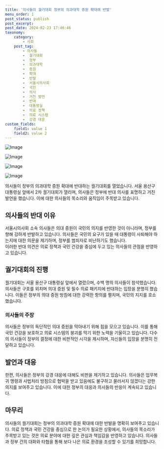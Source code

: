 ```yaml
---
title: '의사들의 궐기대회 정부의 의과대학 증원 확대에 반발'
menu_order: 1
post_status: publish
post_excerpt: 
post_date: 2024-02-23 17:46:46
taxonomy:
    category:
        - 사회
    post_tag:
        - 의사들
        -  궐기대회
        -  정부
        -  의과대학
        -  증원
        -  확대
        -  반발
        -  서울시의사회
        -  국민
        -  의사
        -  거친 발언
        -  반대
        -  대통령실
        -  의료 정책
        -  의료 시스템
        -  강경 대응
custom_fields:
    field1: value 1
    field2: value 2
---
```


![Image](https://imgnews.pstatic.net/image/005/2024/02/23/2024022223424550901_1708612965_0019823501_20240223002005284.jpg?type=w647)

![Image](https://imgnews.pstatic.net/image/005/2024/02/23/2024022222213450851_1708608094_0019823501_20240223002005287.jpg?type=w647)

![Image](https://imgnews.pstatic.net/image/005/2024/02/23/2024022223453850903_1708613138_0019823501_20240223002005291.jpg?type=w647)

![Image](https://imgnews.pstatic.net/image/005/2024/02/23/2024022222444450869_1708609484_0019823501_20240223002005294.jpg?type=w647)

의사들이 정부의 의과대학 증원 확대에 반대하는 궐기대회를 열었습니다. 서울 용산구 대통령실 앞에서 2차 궐기대회가 열리며, 의사들은 정부에 반대 의사를 표명하고 거친 발언을 했습니다. 이에 대한 의사들의 목소리와 움직임이 주목받고 있습니다.  
## 의사들의 반대 이유
서울시의사회 소속 의사들은 의대 증원이 국민의 의지를 반영한 것이 아니라며, 정부를 향해 강하게 반발하고 있습니다. 의사들은 국민의 요구가 있을 때 대통령이 사퇴해야 하는지에 대한 의문을 제기하며, 정부를 범죄자로 비난하기도 했습니다.   
이러한 반대 의견은 의료 정책과 국민 건강을 중심에 두고 있는 의사들의 관점을 반영하고 있습니다.
## 궐기대회의 진행
궐기대회는 서울 용산구 대통령실 앞에서 열렸으며, 수백 명의 의사들이 참석했습니다. 의사들은 구호를 외치며 의대 증원 및 필수 의료 패키지에 반대하는 입장을 분명히 했습니다. 이들은 정부의 의대 증원 방침에 대한 강력한 항의를 펼치며, 국민의 지지를 호소했습니다.
### 의사들의 주장
의사들은 정부의 독단적인 의대 증원을 막아내기 위해 힘을 모으고 있습니다. 이를 통해 국민 건강을 보호하고 의료 시스템의 붕괴를 막기 위한 노력을 기울이고 있습니다. 다수의 의사들이 정부의 결정에 대한 비판적인 시각을 제시하며, 자신들의 입장을 분명히 전달하고 있습니다.
## 발언과 대응
한편, 의사들은 정부의 강경 대응에 대해도 비판을 제기하고 있습니다. 의사들은 업무복귀 명령과 사법처리 방침으로 협박을 받고 있음에도 불구하고 물러서지 않겠다는 강한 의지를 보여주고 있습니다. 이에 대한 정부의 대응과 의사들의 반응이 계속되고 있습니다.
## 마무리
의사들의 궐기대회는 정부의 의과대학 증원 확대에 대한 반발을 명확히 보여주고 있습니다. 의료 정책과 국민 건강을 중심으로 한 논의가 필요한 상황에서, 의사들의 목소리가 주목받고 있는 것은 의료 분야에 대한 깊은 관심과 책임감을 반영하고 있습니다. 의사들과 정부 간의 대화와 타협을 통해 보다 나은 의료 환경을 조성할 수 있기를 희망합니다.
